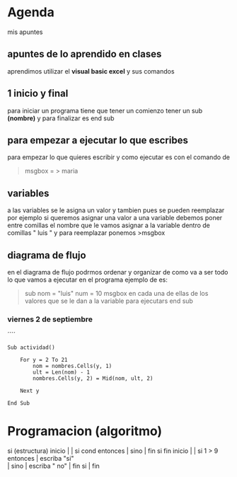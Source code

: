 # **Agenda**
mis apuntes
## **apuntes de lo aprendido en clases**
aprendimos utilizar el **visual basic excel** y sus comandos

## 1 **inicio y final**
 para iniciar un programa tiene que tener un comienzo tener un sub **(nombre)** y
 para finalizar es end sub
## **para empezar a ejecutar lo que escribes**
para empezar lo que quieres escribir y como ejecutar es con el comando de
> msgbox   = > maria
## **variables**
a las variables se le asigna un valor y tambien pues se pueden reemplazar
por ejemplo si queremos asignar una valor a una variable debemos poner entre
comillas el nombre que le vamos asignar a la variable dentro de comillas " luis "
y para reemplazar ponemos >msgbox
## **diagrama de flujo**
en el diagrama de flujo podrmos ordenar y organizar de como va a ser todo lo
que vamos a ejecutar en el programa ejemplo de es:

>sub
>nom = "luis"
>num = 10
>msgbox en cada una de ellas de los valores que se le dan a la variable para ejecutars
>end sub

### viernes 2 de septiembre


´´´´

    Sub actividad()
        
        For y = 2 To 21
            nom = nombres.Cells(y, 1)
            ult = Len(nom) - 1
            nombres.Cells(y, 2) = Mid(nom, ult, 2)
            
        Next y
        
    End Sub

# Programacion (algoritmo)
si (estructura)
inicio
|
| si cond entonces
| sino
| fin si
fin 
inicio
|
| si 1 > 9 entonces
|  escriba "si"  
| sino
| escriba " no"
| fin si
| fin
